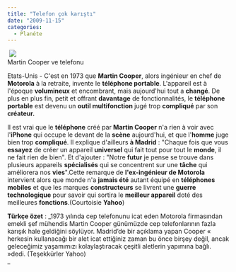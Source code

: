 ```yaml
---
title: "Telefon çok karıştı"
date: "2009-11-15"
categories: 
  - Planéte
---
```


 ![](../uploads/image/martincooper.jpg)  
Martin Cooper ve telefonu  
  
Etats-Unis - C'est en 1973 que **Martin Cooper**, alors ingénieur en chef de **Motorola** à la retraite, invente le **téléphone portable**. L'appareil est à l'époque **volumineux** et encombrant, mais aujourd'hui tout a **changé**. De plus en plus fin, petit et offrant **davantage** de fonctionnalités, le **téléphone portable** est devenu un **outil multifonction** jugé trop **compliqué** par son **créateur.**

Il est vrai que le **téléphone** créé par **Martin Cooper** n'a rien à voir avec l'**iPhone** qui occupe le devant de la **scène** aujourd'hui, et que l'**homme** juge bien trop **compliqué**. Il explique d'ailleurs **à Madrid** : "Chaque fois que vous **essayez** de créer un appareil **universel** qui fait tout pour tout le **monde**, il ne fait rien de bien". Et d'ajouter : "Notre **futur** je pense se trouve dans plusieurs appareils **spécialisés** qui se concentrent sur une **tâche** qui améliorera nos **vies**".Cette remarque de **l'ex-ingénieur de Motorola** intervient alors que monde n'a **jamais été** autant équipé en **téléphones mobiles** et que les marques **constructeurs** se livrent une **guerre technologique** pour savoir qui sortira le **meilleur appareil** doté des meilleures **fonctions**.(Courtoisie **Yahoo**)

**Türkçe özet** : _1973 yılında cep telefonunu icat eden Motorola firmasından emekli şef mühendis Martin Cooper günümüzde cep telefonlarının fazla karışık hale geldiğini söylüyor. Madrid’de bir açıklama yapan Cooper «  herkesin kullanacağı bir alet icat ettiğiniz zaman bu önce birşey değil, ancak geleceğimiz yaşamımızı kolaylaştıracak çeşitli aletlerin yapımına bağlı. »dedi. (Teşekkürler Yahoo)  
_
